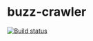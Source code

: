 
# buzz-crawler
[![Build status](https://ci.appveyor.com/api/projects/status/1xu16kovcr7do9xh?svg=true)](https://ci.appveyor.com/project/emotionalcode/buzz-crawler)
